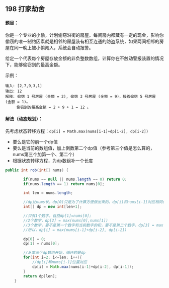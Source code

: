 ## 198 打家劫舍

#### 题目：

你是一个专业的小偷，计划偷窃沿街的房屋。每间房内都藏有一定的现金，影响你偷窃的唯一制约因素就是相邻的房屋装有相互连通的防盗系统，如果两间相邻的房屋在同一晚上被小偷闯入，系统会自动报警。

给定一个代表每个房屋存放金额的非负整数数组，计算你在不触动警报装置的情况下，能够偷窃到的最高金额。

示例：

```
输入: [2,7,9,3,1]
输出: 12
解释: 偷窃 1 号房屋 (金额 = 2), 偷窃 3 号房屋 (金额 = 9)，接着偷窃 5 号房屋 (金额 = 1)。
     偷窃到的最高金额 = 2 + 9 + 1 = 12 。

```



#### 解法（动态规划）：

先考虑状态转移方程：`dp[i] = Math.max(nums[i-1]+dp[i-2], dp[i-2])`

- 要么是它的前一个dp值
- 要么是当前的数组值，加上倒数第二个dp值（参考第三个值是怎么算的，nums第三个加第一个、第二个）
- 根据状态转移方程，为dp数组补一个长度

```java
public int rob(int[] nums) {

        if(nums == null || nums.length == 0) return 0;
        if(nums.length == 1) return nums[0];

        int len = nums.length;

        //dp比nums长，dp[0]只是为了计算方便做出来的，dp[i]和nums[i-1]对应相同位置
        int[] dp = new int[len+1];

        //只有1个数字，自然dp[1]=nums[0];
        //2个数字，dp[2] = max(nums[0],nums[1])
        //3个数字，要不是第一个数字和当前数字的和，要不是第二个数字，dp[3] = max(nums[2]+dp[1], dp[1])
        //所以，dp[i] = max(nums[i-1]+dp[i-2], dp[i-2])

        dp[0] = 0;
        dp[1] = nums[0];

        //从第三个dp数组开始，循环的是dp
        for(int i=2; i<=len; i++){
            //dp[i]和nums[i-1]位置对应
            dp[i] = Math.max(nums[i-1]+dp[i-2], dp[i-1]);
        }
        return dp[len];
    }
```

